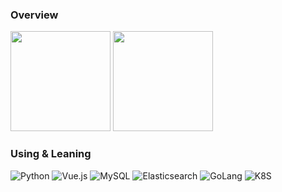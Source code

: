 ### Overview

<div>
    <img height="160px" src="https://github-readme-stats.vercel.app/api?username=OrenZhang&count_private=1&include_all_commits=1&show_icons=1">
    <img height="160px" src="https://github-readme-stats.vercel.app/api/top-langs/?username=OrenZhang&layout=compact">
</div>

### Using & Leaning

![Python](https://img.shields.io/badge/Python-234a6c?style=for-the-badge&logo=Python&logoColor=white)
![Vue.js](https://img.shields.io/badge/Vue-3fb983?style=for-the-badge&logo=Vue.js&logoColor=white)
![MySQL](https://img.shields.io/badge/MySQL-3E6E93?style=for-the-badge&logo=MySQL&logoColor=white)
![Elasticsearch](https://img.shields.io/badge/Elasticsearch-fec412?style=for-the-badge&logo=Elasticsearch&logoColor=white)
![GoLang](https://img.shields.io/badge/GoLang-017d9c?style=for-the-badge&logo=Go&logoColor=white)
![K8S](https://img.shields.io/badge/K8S-002c65?style=for-the-badge&logo=Docker&logoColor=white)

